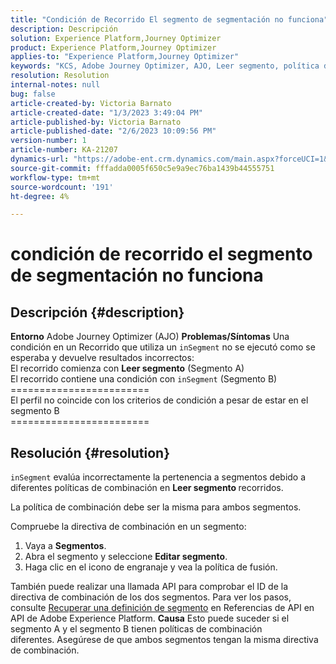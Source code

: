 ```yaml
---
title: "Condición de Recorrido El segmento de segmentación no funciona"
description: Descripción
solution: Experience Platform,Journey Optimizer
product: Experience Platform,Journey Optimizer
applies-to: "Experience Platform,Journey Optimizer"
keywords: "KCS, Adobe Journey Optimizer, AJO, Leer segmento, política de combinación, cláusula inSegment"
resolution: Resolution
internal-notes: null
bug: false
article-created-by: Victoria Barnato
article-created-date: "1/3/2023 3:49:04 PM"
article-published-by: Victoria Barnato
article-published-date: "2/6/2023 10:09:56 PM"
version-number: 1
article-number: KA-21207
dynamics-url: "https://adobe-ent.crm.dynamics.com/main.aspx?forceUCI=1&pagetype=entityrecord&etn=knowledgearticle&id=742ee022-7e8b-ed11-81ad-6045bd0067ea"
source-git-commit: fffadda0005f650c5e9a9ec76ba1439b44555751
workflow-type: tm+mt
source-wordcount: '191'
ht-degree: 4%

---
```


# condición de recorrido el segmento de segmentación no funciona

## Descripción {#description}

<b>Entorno</b>
Adobe Journey Optimizer (AJO)
<b>Problemas/Síntomas</b>
Una condición en un Recorrido que utiliza un `inSegment` no se ejecutó como se esperaba y devuelve resultados incorrectos:
<br>El recorrido comienza con <b>Leer segmento</b> (Segmento A)
<br>El recorrido contiene una condición con `inSegment` (Segmento B)
<br>========================
<br>El perfil no coincide con los criterios de condición a pesar de estar en el segmento B
<br>========================

## Resolución {#resolution}


`inSegment` evalúa incorrectamente la pertenencia a segmentos debido a diferentes políticas de combinación en <b>Leer segmento </b>recorridos.

La política de combinación debe ser la misma para ambos segmentos.

Compruebe la directiva de combinación en un segmento:

1. Vaya a <b>Segmentos</b>.
2. Abra el segmento y seleccione <b>Editar segmento</b>.
3. Haga clic en el icono de engranaje y vea la política de fusión.


También puede realizar una llamada API para comprobar el ID de la directiva de combinación de los dos segmentos. Para ver los pasos, consulte [Recuperar una definición de segmento](https://developer.adobe.com/experience-platform-apis/references/segmentation/#tag/Segment-definitions/operation/retrieveSegmentDefinitionById) en Referencias de API en API de Adobe Experience Platform.
<b>Causa</b>
Esto puede suceder si el segmento A y el segmento B tienen políticas de combinación diferentes. Asegúrese de que ambos segmentos tengan la misma directiva de combinación.
